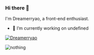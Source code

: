 ### Hi there 👋
<p>I'm Dreamerryao, a front-end enthusiast.</p>

<!--
**Dreamerryao/Dreamerryao** is a ✨ _special_ ✨ repository because its `README.md` (this file) appears on your GitHub profile.

Here are some ideas to get you started:

- 🔭 I’m currently working on ...
- 🌱 I’m currently learning ...
- 👯 I’m looking to collaborate on ...
- 🤔 I’m looking for help with ...
- 💬 Ask me about ...
- 📫 How to reach me: ...
- 😄 Pronouns: ...
- ⚡ Fun fact: ...
-->

- 🔭 I’m currently working on undefined


[![Dreamerryao](https://github-readme-stats.vercel.app/api?username=dreamerryao&count_private=true)](http://dreamerryao.wiki)

<!-- <p><img align="center" src="https://github-readme-streak-stats.herokuapp.com/?user=dreamerryao&" alt="dreamerryao" /></p> -->

![nothing](https://visitor-badge.laobi.icu/badge?page_id=dreamerryao)



